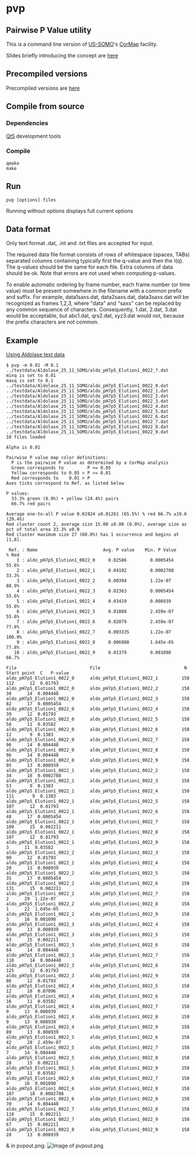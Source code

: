 # pvp
## Pairwise P Value utility

This is a command line version of [US-SOMO](http://somo.uthscsa.edu)'s [CorMap](http://somo.uthscsa.edu/manual/cormap.html) facility.

Slides briefly introducing the concept are [here](https://github.com/ehb54/pvp/wiki)

## Precompiled versions

Precompiled versions are [here](https://github.com/ehb54/pvp/tree/master/precompiled)

## Compile from source
### Dependencies

[Qt5](https://www.qt.io/) development tools

### Compile

```
qmake
make
```
## Run

```
pvp [options] files
```

Running without options displays full current options

## Data format

Only text format .dat, .int and .txt files are accepted for input.

The required data file format consists of rows of whitespace (spaces, TABs) separated columns containing typically first the q-value and then the I(q).  The q-values should be the same for each file. Extra columns of data should be ok.  Note that errors are not used when computing p-values.

To enable automatic ordering by frame number, each frame number (or time value) must be present somewhere in the filename with a common prefix and suffix. For example, data1saxs.dat, data2saxs.dat, data3saxs.dat will be recognized as frames 1,2,3, where "data" and "saxs" can be replaced by any common sequence of characters. Consequently, 1.dat, 2.dat, 3.dat would be acceptable, but abc1.dat, qrs2.dat, xyz3.dat would not, because the prefix characters are not common. 

## Example

[Using Aldolase test data](http://somo.uthscsa.edu/sampledata.php)

```
$ pvp -m 0.01 -M 0.1 ../testdata/Aldolase_25_11_SOMO/aldo_pH7p5_Elution1_0022_?.dat
minq is set to 0.01
maxq is set to 0.1
../testdata/Aldolase_25_11_SOMO/aldo_pH7p5_Elution1_0022_0.dat
../testdata/Aldolase_25_11_SOMO/aldo_pH7p5_Elution1_0022_1.dat
../testdata/Aldolase_25_11_SOMO/aldo_pH7p5_Elution1_0022_2.dat
../testdata/Aldolase_25_11_SOMO/aldo_pH7p5_Elution1_0022_3.dat
../testdata/Aldolase_25_11_SOMO/aldo_pH7p5_Elution1_0022_4.dat
../testdata/Aldolase_25_11_SOMO/aldo_pH7p5_Elution1_0022_5.dat
../testdata/Aldolase_25_11_SOMO/aldo_pH7p5_Elution1_0022_6.dat
../testdata/Aldolase_25_11_SOMO/aldo_pH7p5_Elution1_0022_7.dat
../testdata/Aldolase_25_11_SOMO/aldo_pH7p5_Elution1_0022_8.dat
../testdata/Aldolase_25_11_SOMO/aldo_pH7p5_Elution1_0022_9.dat
10 files loaded

Alpha is 0.01

Pairwise P value map color definitions:
  P is the pairwise P value as determined by a CorMap analysis
  Green corresponds to         P >= 0.05
  Yellow corresponds to 0.05 > P >= 0.01
  Red corresponds to    0.01 > P
Axes ticks correspond to Ref. as listed below

P values:
  33.3% green (8.9%) + yellow (24.4%) pairs
  66.7% red pairs

Average one-to-all P value 0.01924 ±0.01261 (65.5%) % red 66.7% ±19.6 (29.4%)
Red cluster count 2, average size 15.00 ±0.00 (0.0%), average size as pct of total area 33.3% ±0.0
Red cluster maximum size 27 (60.0%) has 1 occurrence and begins at [1,8].

 Ref. : Name                         Avg. P value    Min. P Value      % Red
    1 : aldo_pH7p5_Elution1_0022_0     0.02586         0.0005454        55.6%
    2 : aldo_pH7p5_Elution1_0022_1     0.04102         0.0002708        33.3%
    3 : aldo_pH7p5_Elution1_0022_2     0.00394         1.22e-07         88.9%
    4 : aldo_pH7p5_Elution1_0022_3     0.02363         0.0005454        55.6%
    5 : aldo_pH7p5_Elution1_0022_4     0.03419         0.008939         55.6%
    6 : aldo_pH7p5_Elution1_0022_5     0.01888         2.459e-07        55.6%
    7 : aldo_pH7p5_Elution1_0022_6     0.02079         2.459e-07        77.8%
    8 : aldo_pH7p5_Elution1_0022_7     0.003335        1.22e-07        100.0%
    9 : aldo_pH7p5_Elution1_0022_8     0.006988        1.645e-05        77.8%
   10 : aldo_pH7p5_Elution1_0022_9     0.01379         0.001098         66.7%

File                            File                                N  Start point  C   P-value
aldo_pH7p5_Elution1_0022_0      aldo_pH7p5_Elution1_0022_1         158     112      12  0.01793
aldo_pH7p5_Elution1_0022_0      aldo_pH7p5_Elution1_0022_2         158      38      14  0.004448
aldo_pH7p5_Elution1_0022_0      aldo_pH7p5_Elution1_0022_3         158      82      17  0.0005454
aldo_pH7p5_Elution1_0022_0      aldo_pH7p5_Elution1_0022_4         158      39      12  0.01793
aldo_pH7p5_Elution1_0022_0      aldo_pH7p5_Elution1_0022_5         158      58      11  0.03582
aldo_pH7p5_Elution1_0022_0      aldo_pH7p5_Elution1_0022_6         158      12       9  0.1383
aldo_pH7p5_Elution1_0022_0      aldo_pH7p5_Elution1_0022_7         158      96      14  0.004448
aldo_pH7p5_Elution1_0022_0      aldo_pH7p5_Elution1_0022_8         158      96      14  0.004448
aldo_pH7p5_Elution1_0022_0      aldo_pH7p5_Elution1_0022_9         158      95      13  0.008939
aldo_pH7p5_Elution1_0022_1      aldo_pH7p5_Elution1_0022_2         158      34      18  0.0002708
aldo_pH7p5_Elution1_0022_1      aldo_pH7p5_Elution1_0022_3         158      53       9  0.1383
aldo_pH7p5_Elution1_0022_1      aldo_pH7p5_Elution1_0022_4         158     111       9  0.1383
aldo_pH7p5_Elution1_0022_1      aldo_pH7p5_Elution1_0022_5         158     107      12  0.01793
aldo_pH7p5_Elution1_0022_1      aldo_pH7p5_Elution1_0022_6         158      48      17  0.0005454
aldo_pH7p5_Elution1_0022_1      aldo_pH7p5_Elution1_0022_7         158     109      15  0.002211
aldo_pH7p5_Elution1_0022_1      aldo_pH7p5_Elution1_0022_8         158     107      12  0.01793
aldo_pH7p5_Elution1_0022_1      aldo_pH7p5_Elution1_0022_9         158       3      11  0.03582
aldo_pH7p5_Elution1_0022_2      aldo_pH7p5_Elution1_0022_3         158      90      12  0.01793
aldo_pH7p5_Elution1_0022_2      aldo_pH7p5_Elution1_0022_4         158      20      13  0.008939
aldo_pH7p5_Elution1_0022_2      aldo_pH7p5_Elution1_0022_5         158      35      17  0.0005454
aldo_pH7p5_Elution1_0022_2      aldo_pH7p5_Elution1_0022_6         158     131      15  0.002211
aldo_pH7p5_Elution1_0022_2      aldo_pH7p5_Elution1_0022_7         158       2      29  1.22e-07
aldo_pH7p5_Elution1_0022_2      aldo_pH7p5_Elution1_0022_8         158       1      22  1.645e-05
aldo_pH7p5_Elution1_0022_2      aldo_pH7p5_Elution1_0022_9         158       3      16  0.001098
aldo_pH7p5_Elution1_0022_3      aldo_pH7p5_Elution1_0022_4         158      89      13  0.008939
aldo_pH7p5_Elution1_0022_3      aldo_pH7p5_Elution1_0022_5         158      63      15  0.002211
aldo_pH7p5_Elution1_0022_3      aldo_pH7p5_Elution1_0022_6         158      64      14  0.004448
aldo_pH7p5_Elution1_0022_3      aldo_pH7p5_Elution1_0022_7         158     110      14  0.004448
aldo_pH7p5_Elution1_0022_3      aldo_pH7p5_Elution1_0022_8         158     125      12  0.01793
aldo_pH7p5_Elution1_0022_3      aldo_pH7p5_Elution1_0022_9         158      86      12  0.01793
aldo_pH7p5_Elution1_0022_4      aldo_pH7p5_Elution1_0022_5         158      12      10  0.07096
aldo_pH7p5_Elution1_0022_4      aldo_pH7p5_Elution1_0022_6         158      16      11  0.03582
aldo_pH7p5_Elution1_0022_4      aldo_pH7p5_Elution1_0022_7         158       9      13  0.008939
aldo_pH7p5_Elution1_0022_4      aldo_pH7p5_Elution1_0022_8         158       9      13  0.008939
aldo_pH7p5_Elution1_0022_4      aldo_pH7p5_Elution1_0022_9         158      89      13  0.008939
aldo_pH7p5_Elution1_0022_5      aldo_pH7p5_Elution1_0022_6         158      42      28  2.459e-07
aldo_pH7p5_Elution1_0022_5      aldo_pH7p5_Elution1_0022_7         158       7      14  0.004448
aldo_pH7p5_Elution1_0022_5      aldo_pH7p5_Elution1_0022_8         158      28      15  0.002211
aldo_pH7p5_Elution1_0022_5      aldo_pH7p5_Elution1_0022_9         158      93      11  0.03582
aldo_pH7p5_Elution1_0022_6      aldo_pH7p5_Elution1_0022_7         158       9      16  0.001098
aldo_pH7p5_Elution1_0022_6      aldo_pH7p5_Elution1_0022_8         158     107      18  0.0002708
aldo_pH7p5_Elution1_0022_6      aldo_pH7p5_Elution1_0022_9         158      70      14  0.004448
aldo_pH7p5_Elution1_0022_7      aldo_pH7p5_Elution1_0022_8         158     110      15  0.002211
aldo_pH7p5_Elution1_0022_7      aldo_pH7p5_Elution1_0022_9         158      67      15  0.002211
aldo_pH7p5_Elution1_0022_8      aldo_pH7p5_Elution1_0022_9         158      28      13  0.008939

```
& in pvpout.png: ![Image of pvpout.png](doc/sample-pvpout.png)


